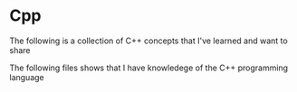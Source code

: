 # Cpp

The following is a collection of C++ concepts that I've learned and want to share

The following files shows that I have knowledege of the C++ programming language 
